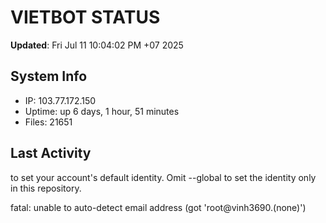 # VIETBOT STATUS
**Updated**: Fri Jul 11 10:04:02 PM +07 2025

## System Info
- IP: 103.77.172.150
- Uptime: up 6 days, 1 hour, 51 minutes
- Files: 21651

## Last Activity

to set your account's default identity.
Omit --global to set the identity only in this repository.

fatal: unable to auto-detect email address (got 'root@vinh3690.(none)')
